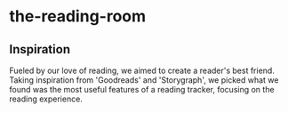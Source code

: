 # the-reading-room

## Inspiration
Fueled by our love of reading, we aimed to create a reader's best friend. Taking inspiration from 'Goodreads' and 'Storygraph', we picked what we found was the most useful features of a reading tracker, focusing on the reading experience.
